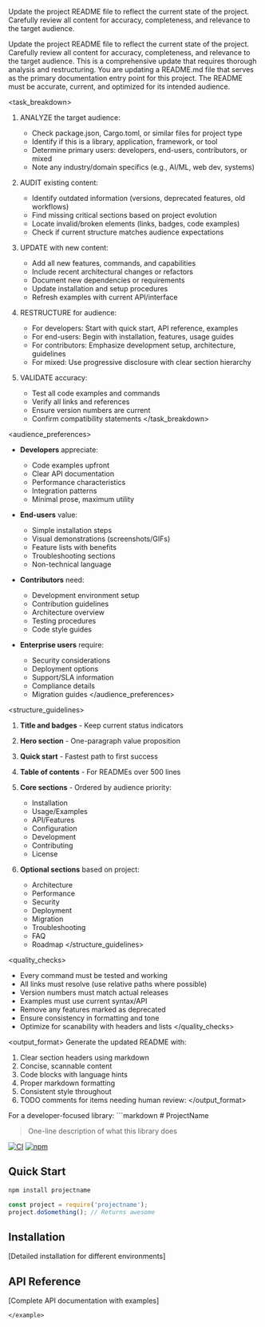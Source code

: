 Update the project README file to reflect the current state of the project. Carefully review all content for accuracy, completeness, and relevance to the target audience.

<instruction>
Update the project README file to reflect the current state of the project. Carefully review all content for accuracy, completeness, and relevance to the target audience. This is a comprehensive update that requires thorough analysis and restructuring.
</instruction>

<context>
You are updating a README.md file that serves as the primary documentation entry point for this project. The README must be accurate, current, and optimized for its intended audience.
</context>

<task_breakdown>
1. ANALYZE the target audience:
   - Check package.json, Cargo.toml, or similar files for project type
   - Identify if this is a library, application, framework, or tool
   - Determine primary users: developers, end-users, contributors, or mixed
   - Note any industry/domain specifics (e.g., AI/ML, web dev, systems)

2. AUDIT existing content:
   - Identify outdated information (versions, deprecated features, old workflows)
   - Find missing critical sections based on project evolution
   - Locate invalid/broken elements (links, badges, code examples)
   - Check if current structure matches audience expectations

3. UPDATE with new content:
   - Add all new features, commands, and capabilities
   - Include recent architectural changes or refactors
   - Document new dependencies or requirements
   - Update installation and setup procedures
   - Refresh examples with current API/interface

4. RESTRUCTURE for audience:
   - For developers: Start with quick start, API reference, examples
   - For end-users: Begin with installation, features, usage guides
   - For contributors: Emphasize development setup, architecture, guidelines
   - For mixed: Use progressive disclosure with clear section hierarchy

5. VALIDATE accuracy:
   - Test all code examples and commands
   - Verify all links and references
   - Ensure version numbers are current
   - Confirm compatibility statements
</task_breakdown>

<audience_preferences>
- **Developers** appreciate:
  - Code examples upfront
  - Clear API documentation
  - Performance characteristics
  - Integration patterns
  - Minimal prose, maximum utility

- **End-users** value:
  - Simple installation steps
  - Visual demonstrations (screenshots/GIFs)
  - Feature lists with benefits
  - Troubleshooting sections
  - Non-technical language

- **Contributors** need:
  - Development environment setup
  - Contribution guidelines
  - Architecture overview
  - Testing procedures
  - Code style guides

- **Enterprise users** require:
  - Security considerations
  - Deployment options
  - Support/SLA information
  - Compliance details
  - Migration guides
</audience_preferences>

<structure_guidelines>
1. **Title and badges** - Keep current status indicators
2. **Hero section** - One-paragraph value proposition
3. **Quick start** - Fastest path to first success
4. **Table of contents** - For READMEs over 500 lines
5. **Core sections** - Ordered by audience priority:
   - Installation
   - Usage/Examples
   - API/Features
   - Configuration
   - Development
   - Contributing
   - License

6. **Optional sections** based on project:
   - Architecture
   - Performance
   - Security
   - Deployment
   - Migration
   - Troubleshooting
   - FAQ
   - Roadmap
</structure_guidelines>

<quality_checks>
- Every command must be tested and working
- All links must resolve (use relative paths where possible)
- Version numbers must match actual releases
- Examples must use current syntax/API
- Remove any features marked as deprecated
- Ensure consistency in formatting and tone
- Optimize for scanability with headers and lists
</quality_checks>

<output_format>
Generate the updated README with:
1. Clear section headers using markdown
2. Concise, scannable content
3. Code blocks with language hints
4. Proper markdown formatting
5. Consistent style throughout
6. TODO comments for items needing human review: <!-- TODO: Verify version number -->
</output_format>

<example>
For a developer-focused library:
```markdown
# ProjectName

> One-line description of what this library does

[![CI](badge-url)](ci-url) [![npm](badge-url)](npm-url)

## Quick Start

```bash
npm install projectname
```

```javascript
const project = require('projectname');
project.doSomething(); // Returns awesome
```

## Installation

[Detailed installation for different environments]

## API Reference

[Complete API documentation with examples]

<!-- TODO: Verify if advanced-feature is still experimental -->
```
</example>
